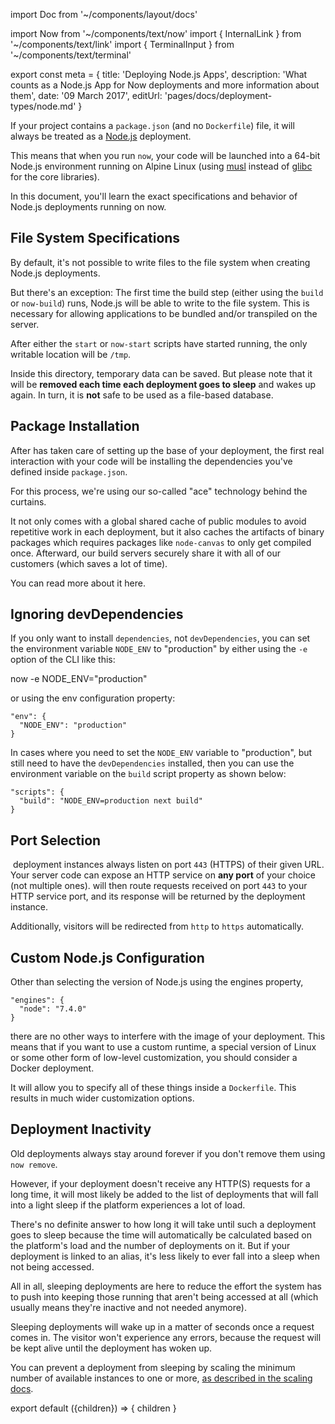 import Doc from '~/components/layout/docs'

import Now from '~/components/text/now'
import { InternalLink } from '~/components/text/link'
import { TerminalInput } from '~/components/text/terminal'

export const meta = {
  title: 'Deploying Node.js Apps',
  description: 'What counts as a Node.js App for Now deployments and more information about them',
  date: '09 March 2017',
  editUrl: 'pages/docs/deployment-types/node.md'
}

If your project contains a `package.json` (and no `Dockerfile`) file, it will always be treated as a [Node.js](https://nodejs.org/en/) deployment.

This means that when you run `now`, your code will be launched into a 64-bit Node.js environment running on Alpine Linux (using [musl](https://www.musl-libc.org/) instead of [glibc](https://www.gnu.org/software/libc/) for the core libraries).

In this document, you'll learn the exact specifications and behavior of Node.js deployments running on now.

## File System Specifications

By default, it's not possible to write files to the file system when creating Node.js deployments.

But there's an exception: The first time the build step (either using the `build` or `now-build`) runs, Node.js will be able to write to the file system. This is necessary for allowing applications to be bundled and/or transpiled on the server.

After either the `start` or `now-start` scripts have started running, the only writable location will be `/tmp`.

Inside this directory, temporary data can be saved. But please note that it will be **removed each time each deployment goes to sleep** and wakes up again. In turn, it is **not** safe to be used as a file-based database.

## Package Installation

After <Now color="#000" /> has taken care of setting up the base of your deployment, the first real interaction with your code will be installing the dependencies you've defined inside `package.json`.

For this process, we're using our so-called "ace" technology behind the curtains.

It not only comes with a global shared cache of public modules to avoid repetitive work in each deployment, but it also caches the artifacts of binary packages which requires packages like `node-canvas` to only get compiled once. Afterward, our build servers securely share it with all of our customers (which saves a lot of time).

You can read more about it <InternalLink href="/blog/faster-javascript-deployments">here</InternalLink>.

## Ignoring devDependencies

If you only want to install `dependencies`, not `devDependencies`, you can set the environment variable `NODE_ENV` to "production" by either using the `-e` option of the CLI like this:

<TerminalInput>now -e NODE_ENV="production"</TerminalInput>

or using the <InternalLink href="/docs/features/configuration#`env`-(object)">env</InternalLink> configuration property:

```
"env": {
  "NODE_ENV": "production"
}
```

In cases where you need to set the `NODE_ENV` variable to "production", but still need to have the `devDependencies` installed, then you can use the environment variable on the `build` script property as shown below:

```
"scripts": {
  "build": "NODE_ENV=production next build"
}
```

## Port Selection

&#8203;<Now color="#000" /> deployment instances always listen on port `443` (HTTPS) of their given URL. Your server code can expose an HTTP service on **any port** of your choice (not multiple ones). <Now color="#000" /> will then route requests received on port `443` to your HTTP service port, and its response will be returned by the deployment instance.

Additionally, visitors will be redirected from `http` to `https` automatically.

## Custom Node.js Configuration

Other than selecting the version of Node.js using the engines property,

```
"engines": {
  "node": "7.4.0"
}
```

there are no other ways to interfere with the image of your deployment. This means that if you want to use a custom runtime, a special version of Linux or some other form of low-level customization, you should consider a <InternalLink href="/docs/deployment-types/docker">Docker deployment</InternalLink>.

It will allow you to specify all of these things inside a `Dockerfile`. This results in much wider customization options.

## Deployment Inactivity

Old deployments always stay around forever if you don't remove them using `now remove`.

However, if your deployment doesn't receive any HTTP(S) requests for a long time, it will most likely be added to the list of deployments that will fall into a light sleep if the platform experiences a lot of load.

There's no definite answer to how long it will take until such a deployment goes to sleep because the time will automatically be calculated based on the platform's load and the number of deployments on it. But if your deployment is linked to an alias, it's less likely to ever fall into a sleep when not being accessed.

All in all, sleeping deployments are here to reduce the effort the system has to push into keeping those running that aren't being accessed at all (which usually means they're inactive and not needed anymore).

Sleeping deployments will wake up in a matter of seconds once a request comes in. The visitor won't experience any errors, because the request will be kept alive until the deployment has woken up.

You can prevent a deployment from sleeping by scaling the minimum number of available instances to one or more, [as described in the scaling docs](/docs/getting-started/scaling).

export default ({children}) => <Doc meta={meta}>{ children }</Doc>
